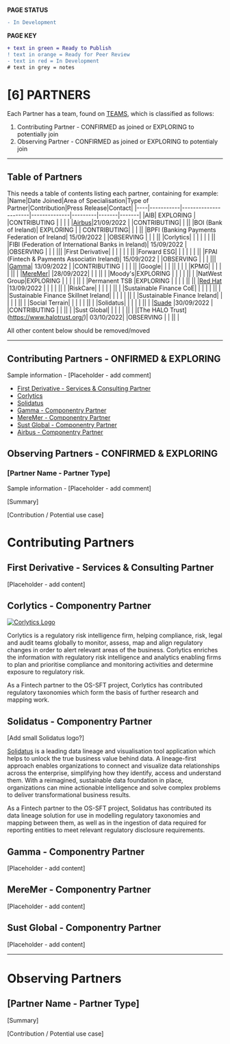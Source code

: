 **PAGE STATUS**
```diff
- In Development
```

**PAGE KEY**
```diff
+ text in green = Ready to Publish
! text in orange = Ready for Peer Review
- text in red = In Development
# text in grey = notes
```

# [6] PARTNERS
Each Partner has a team, found on [TEAMS](https://github.com/orgs/FD-SustainableFinance/teams), which is classified as follows:
1. Contributing Partner - CONFIRMED as joined or EXPLORING to potentially join
2. Observing Partner - CONFIRMED as joined or EXPLORING to potentialy join

-------------------------
## Table of Partners
This needs a table of contents listing each partner, containing for example:
|Name|Date Joined|Area of Specialisation|Type of Partner|Contribution|Press Release|Contact|
|----|-----------|----------------------|--------------|---------|-------|-------|
|AIB| EXPLORING | |CONTRIBUTING | | | |
|[Airbus](https://www.intelligence-airbusds.com/)|21/09/2022  | |CONTRIBUTING| | ||
|BOI (Bank of Ireland)| EXPLORING | | CONTRIBUTING| | | ||
|BPFI (Banking Payments Federation of Ireland| 15/09/2022 | |OBSERVING | | | ||
|Corlytics| | | | | | ||
|FIBI (Federation of International Banks in Ireland)| 15/09/2022 | |OBSERVING | | | |||
|First Derivative|  | | | | | ||
|Forward ESG| | | | | | ||
|FPAI (Fintech & Payments Associatin Ireland)| 15/09/2022 | |OBSERVING | | | |||
|[Gamma](https://gamma.ie/#)| 13/09/2022 | |CONTRIBUTING | | | ||
|Google| | | || | | |
|KPMG| | | | | || |
|[MereMer](www.meremer.org)| |28/09/2022| | | || |
|Moody's|EXPLORING | | | | || |
|NatWest Group|EXPLORING | | | | || |
|Permanent TSB |EXPLORING | | | | || ||
|[Red Hat](https://www.redhat.com/en/global/united-kingdom-ireland?sc_cid=701f2000000towPAAQ) |13/09/2022 | | | | || |
|RiskCare| | | | | || |
|Sustainable Finance CoE| | | | | || |
|Sustainable Finance Skillnet Ireland| | | | | || |
|Sustainable Finance Ireland| | | | | || |
|Social Terrain| | | | | || |
|Solidatus| | | | | || |
|[Suade](https://suade.org/) |30/09/2022 | |CONTRIBUTING | | || |
|Sust Global| | | | | || |
|[The HALO Trust] (https://www.halotrust.org/)| 03/10/2022| |OBSERVING | | || |

All other content below should be removed/moved

----------------------------------------

## Contributing Partners - ONFIRMED & EXPLORING
Sample information - [Placeholder - add comment]
* [First Derivative - Services & Consulting Partner](https://github.com/FD-SustainableFinance/First-Derivative/tree/main)
* [Corlytics](https://github.com/FD-SustainableFinance/Corlytics/tree/main)
* [Solidatus](https://github.com/FD-SustainableFinance/Solidatus/tree/main)
* [Gamma - Componentry Partner](https://github.com/FD-SustainableFinance/Gamma)
* [MereMer - Componentry Partner](https://github.com/FD-SustainableFinance/MereMer)
* [Sust Global - Componentry Partner](https://github.com/FD-SustainableFinance/Sust-Global)
* [Airbus - Componentry Partner](https://github.com/FD-SustainableFinance/Airbus/tree/main)

## Observing Partners - CONFIRMED & EXPLORING

### [Partner Name - Partner Type]
Sample information - [Placeholder - add comment]

[Summary]

[Contribution / Potential use case]

# Contributing Partners

## First Derivative - Services & Consulting Partner

[Placeholder - add content]

## Corlytics - Componentry Partner

[![Corlytics Logo](https://www.corlytics.com/wp-content/themes/corlytics/img/logo_tag.png)](https://www.corlytics.com/)

Corlytics is a regulatory risk intelligence firm, helping compliance, risk, legal and audit teams globally to monitor, assess, map and align regulatory changes in order to alert relevant areas of the business. Corlytics enriches the information with regulatory risk intelligence and analytics enabling firms to plan and prioritise compliance and monitoring activities and determine exposure to regulatory risk.

As a Fintech partner to the OS-SFT project, Corlytics has contributed regulatory taxonomies which form the basis of further research and mapping work.

## Solidatus - Componentry Partner

[Add small Solidatus logo?]

[Solidatus](https://www.solidatus.com/) is a leading data lineage and visualisation tool application which helps to unlock the true business value behind data. A lineage-first approach enables organizations to connect and visualize data relationships across the enterprise, simplifying how they identify, access and understand them. With a reimagined, sustainable data foundation in place, organizations can mine actionable intelligence and solve complex problems to deliver transformational business results.

As a Fintech partner to the OS-SFT project, Solidatus has contributed its data lineage solution for use in modelling regulatory taxonomies and mapping between them, as well as in the ingestion of data required for reporting entities to meet relevant regulatory disclosure requirements.

## Gamma - Componentry Partner

[Placeholder - add content]

## MereMer - Componentry Partner

[Placeholder - add content]

## Sust Global - Componentry Partner

[Placeholder - add content]

---

# Observing Partners

## [Partner Name - Partner Type]

[Summary]

[Contribution / Potential use case]
